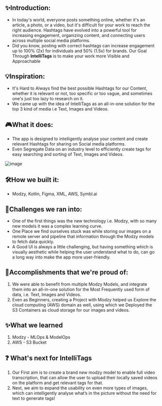 
## ✨Introduction:
- In today's world, everyone posts something online, whether it's an article, a photo, or a video, but it's difficult for your work to reach the right audience. Hashtags have evolved into a powerful tool for increasing engagement, organizing content, and connecting users across multiple social media platforms.
- Did you know, posting with correct hashtags can increase engagement up to 100% (2x) for individuals and 50% (1.5x) for brands. 
Our Goal Through **IntelliTags** is to make your work more Visible and Approachable

## 💡Inspiration:
- It's Hard to Always find the best possible Hashtags for our Content, whether it is relevant or not, too specific or too vague, and sometimes one's just too lazy to research on it.
- We came up with the idea of IntelliTags as an all-in-one solution for the top 3 kind of media i.e Text, Images and Videos.

## 🎮What it does:
- The app is designed to intelligently analyse your content and create relevant Hashtags for sharing on Social media platforms.
- Even Segregate Data on an industry level to efficiently create tags for easy searching and sorting of Text, Images and Videos.

![image](https://user-images.githubusercontent.com/67915580/144237351-d67ab913-9072-457a-a911-2349b0fc659f.png)

##  🛠How we built it:
- Modzy, Kotlin, Figma, XML, AWS, Symbl.ai

## 🚩Challenges we ran into:
- One of the first things was the new technology i.e. Modzy, with so many new models it was a complex learning curve.
- One Place we find ourselves stuck was while storing our images on a remote server and pipeline that information through the Modzy models to fetch data quickly.
- A Good UI is always a little challenging, but having something which is visually aesthetic while helping the user understand what to do, can go a long way into make the app more user-friendly.

## 🎉Accomplishments that we're proud of:
1) We were able to benefit from multiple Modzy Models, and integrate them into an all-in-one solution for the Most Frequently used form of data, i.e. Text, Images and Videos.
2) Even as Beginners, creating a Project with Modzy helped us Explore the cloud computing (AWS) domain as well, using which we Deployed the S3 Containers as cloud storage for our images and videos.

## ✨What we learned
1. Modzy - MLOps & ModelOps
2. AWS - S3 Bucket

## ❓ What's next for IntelliTags
1. Our First aim is to create a brand new modzy model to enable full video transcription, that can allow the user to upload their locally saved videos on the platform and get relevant tags for that.
2. Next, we aim to expand the usability on even more types of images, which can intelligently analyse what’s in the picture without the need for text to generate tags!
